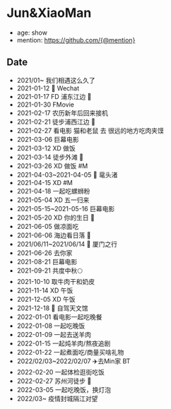 # Jun&XiaoMan 

- age: show
- mention: https://github.com/{@mention}

## Date
- 2021/01~ 我们相遇这么久了
- 2021-01-12 📱 Wechat
- 2021-01-17 FD 浦东江边 👫
- 2021-01-30 FMovie
- 2021-02-17 农历新年后回来接机
- 2021-02-21 徒步浦西江边 👫
- 2021-02-27 看电影 猫和老鼠 去 很远的地方吃肉夹馍
- 2021-03-06 巨幕电影
- 2021-03-12 XD 做饭
- 2021-03-14 徒步外滩 👫
- 2021-03-26 XD 做饭 #M
- 2021-04-03~2021-04-05 🚅 鼋头渚 
- 2021-04-15 XD  #M
- 2021-04-18 一起吃螺蛳粉
- 2021-05-04 XD 五一归来
- 2021-05-15~2021-05-16 巨幕电影
- 2021-05-20 XD 你的生日 🎂 
- 2021-06-05 做凉面吃 
- 2021-06-06 海边看日落 🌅 
- 2021/06/11~2021/06/14 🚅 厦门之行 
- 2021-06-26 去你家
- 2021-08-21 巨幕电影 
- 2021-09-21 共度中秋🌕
- 2021-10-10 取牛肉干和奶皮
- 2021-11-14 XD 午饭
- 2021-12-05 XD 午饭 
- 2021-12-18 🚗 自驾天文馆
- 2022-01-01 看电影一起吃晚餐
- 2022-01-08 一起吃晚饭
- 2022-01-09 一起去送羊肉
- 2022-01-15 一起炖羊肉/熬夜追剧  
- 2022-01-22 一起煮面吃/商量买啥礼物
- 2022/02/03~2022/02/07 ✈️去Min家 BT
- 2022-02-20 一起体检逛街吃饭
- 2022-02-27 苏州河徒步 👫
- 2022-03-05 一起吃晚饭，换灯泡
- 2022/03~ 疫情封城隔江对望
